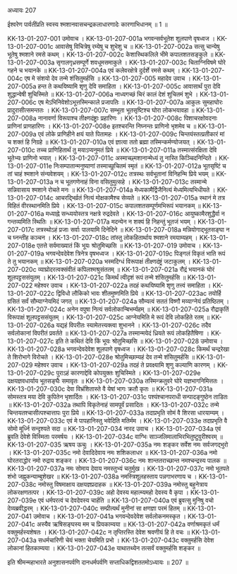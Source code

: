 अध्यायः 207
	
ईश्वरेण पार्वतींप्रति स्वस्य श्मशानवासचन्द्रकलाधारणादेः कारणाभिधानम् ॥ 1 ॥

KK-13-01-207-001	उमोवाच ।
KK-13-01-207-001a	भगवन्सर्वभूतेश शूलपाणे वृषध्वज ।
KK-13-01-207-001c	आवासेषु विचित्रेषु रम्येषु च शुभेशु च ॥
KK-13-01-207-002a	सत्सु चान्येषु भूतेषु श्मशाने रमसे कथम् ।
KK-13-01-207-002c	केशास्थिकलिले भीमे कपालशतसङ्कुले ॥
KK-13-01-207-003a	सृगालगृध्रसम्पूर्णे शवधूमसमाकुले ।
KK-13-01-207-003c	चिताग्निविषमे घोरे गहने च भयानके ॥
KK-13-01-207-004a	एवं कलेवरक्षेत्रे दुर्दर्शे रमसे कथम् ।
KK-13-01-207-004c	एष मे संशयो देव तन्मे शंसितुमर्हसि ॥
KK-13-01-207-005	महादेव उवाच ।
KK-13-01-207-005a	हन्त ते कथयिष्यामि शृणु देवि समाहिता ।
KK-13-01-207-005c	आवासार्थं पुरा देवि शुद्धान्वेषी शुचिस्मिते ॥
KK-13-01-207-006a	नाध्यगच्छं चिरं कालं देशं शुचितमं शुभे ।
KK-13-01-207-006c	एष मेऽभिनिवेशोऽभूत्तस्मिन्काले प्रजापतिः ॥
KK-13-01-207-007a	आकुलः सुमहाघोरः प्रादुरासीत्समन्ततः ।
KK-13-01-207-007c	सम्भूता भूतसृष्टिश्च घोरा लोकभयावहा ॥
KK-13-01-207-008a	नानावर्णा विरूपाश्च तीक्ष्णदंष्ट्राः प्रहारिणः ।
KK-13-01-207-008c	पिशाचरक्षोवदनाः प्राणिनां प्राणहारिणः ।
KK-13-01-207-008e	इतश्चरन्ति निघ्नन्तः प्राणिनो भृशमेव च ॥
KK-13-01-207-009a	एवं लोके प्राणिहीने क्षयं याते पितामहः ।
KK-13-01-207-009c	चिन्तयंस्तत्प्रतीकारं मां च शक्तं हि निग्रहे ॥
KK-13-01-207-010a	एवं ज्ञात्वा ततो ब्रह्मा तस्मिन्कर्मण्योजयत् ।
KK-13-01-207-010c	तच्च प्राणिहितार्थं तु मयाऽप्यनुमतं प्रिये ॥
KK-13-01-207-011a	तस्मात्संरक्षिता देवि भूतेभ्यः प्राणिनो भयात् ।
KK-13-01-207-011c	अस्माच्छ्मशानान्मेध्यं तु नास्ति किञ्चिदनिन्दिते ।
KK-13-01-207-011e	निःसम्पातान्मनुष्याणां तस्माच्छुचितमं स्मृतं ॥
KK-13-01-207-012a	भूतसृष्टिं च तां चाहं श्मशाने संन्यवेशयम् ।
KK-13-01-207-012c	तत्रस्थः सर्वभूतानां विनिहन्मि प्रिये भयम् ॥
KK-13-01-207-013a	न च भूतगणेनाहं विना वसितुमुत्सहे ।
KK-13-01-207-013c	तस्मान्मे सन्निवासाय श्मशाने रोचते मनः ॥
KK-13-01-207-014a	मेध्यकामैर्द्विजैनित्यं मेध्यमित्यभिधीयते ।
KK-13-01-207-014c	आचरद्भिर्व्रतं नित्यं मोक्षकामैश्च सेव्यते ॥
KK-13-01-207-015a	स्थानं मे तत्र विहितं वीरस्थानमिति प्रिये ।
KK-13-01-207-015c	कपालशतसम्पूर्णमभिरूपं भयानकम् ॥
KK-13-01-207-016a	मध्याह्ने सन्ध्ययोस्तत्र नक्षत्रे रुद्रदेवते ।
KK-13-01-207-016c	आयुष्कामैरशुद्धैर्वा न गन्तव्यमिति स्थितिः ॥
KK-13-01-207-017a	मदन्येन न शक्यं हि निहन्तुं भूतजं भयम् ।
KK-13-01-207-017c	तत्रस्थोऽहं प्रजाः सर्वाः पालयामि दिनेदिने ॥
KK-13-01-207-018a	मन्नियोगाद्भूतसङ्घा न च घ्नन्तीह कञ्चन ।
KK-13-01-207-018c	तांस्तु लोकहितार्थाय श्मशाने रमयाम्यहम् ।
KK-13-01-207-018e	एतत्ते सर्वमाख्यातं किं भूयः श्रोतुमिच्छसि ॥
KK-13-01-207-019	उमोवाच ।
KK-13-01-207-019a	भगवन्देवदेवेश त्रिनेत्र वृषभध्वज ।
KK-13-01-207-019c	पिङ्गलं विकृतं भाति रूपं ते तु भयानकम् ॥
KK-13-01-207-020a	भस्मदिग्धं विरूपाक्षं तीक्ष्णदंष्ट्रं जटाकुलम् ।
KK-13-01-207-020c	व्याघ्रोदरत्वक्संवीतं कपिलश्मश्रुसंततम् ॥
KK-13-01-207-021a	रौद्रं भयानकं घोरं शूलपट्टससंयुतम् ।
KK-13-01-207-021c	किमर्थं त्वीदृशं रूपं तन्मे शंसितुमर्हसि ॥
KK-13-01-207-022	महेश्वर उवाच ।
KK-13-01-207-022a	तदहं कथयिष्यामि शृणु तत्त्वं समाहिता ।
KK-13-01-207-022c	द्विविधो लौकिको भावः शीतमुष्णमिति प्रिये ॥
KK-13-01-207-023ac	तयोर्हि ग्रसितं सर्वं सौम्याग्नेयमिदं जगत् ॥
KK-13-01-207-024a	सौम्यत्वं सततं विष्णौ मय्याग्नेयं प्रतिष्ठितम् ।
KK-13-01-207-024c	अनेन वपुषा नित्यं सर्वलोकान्बिभर्म्यहम् ॥
KK-13-01-207-025a	रौद्राकृतिं विरूपाक्षं शूलपट्टससंयुतम् ।
KK-13-01-207-025c	आग्नेयमिति मे रूपं देवि लोकहिते रतम् ॥
KK-13-01-207-026a	यद्यहं विपरीतः स्यामेतत्त्यक्त्वा शुभानने ।
KK-13-01-207-026c	तदैव सर्वलोकानां विपरीतं प्रवर्तते ॥
KK-13-01-207-027a	तस्मान्मयेदं ध्रियते रूपं लोकहितैषिणा ।
KK-13-01-207-027c	इति ते कथितं देवि किं भूयः श्रोतुमिच्छसि ॥
KK-13-01-207-028	उमोवाच ।
KK-13-01-207-028a	भगवन्देवदेवेश शूलपाणे वृषध्वज ।
KK-13-01-207-028c	किमर्थं चन्द्ररेखा ते शिरोभागे विरोचते ।
KK-13-01-207-028e	श्रोतुमिच्छाम्यहं देव तन्मे शंसितुमर्हसि ॥
KK-13-01-207-029	महेश्वर उवाच ।
KK-13-01-207-029a	तदहं ते प्रवक्ष्यामि शृणु कल्याणि कारणम् ।
KK-13-01-207-029c	पुराऽहं कारणाद्देवि कोपयुक्तः शुचिस्मिते ।
KK-13-01-207-029e	दक्षयज्ञवधार्याय भूतसङ्घैः समावृतः ॥
KK-13-01-207-030a	तस्मिन्क्रतुवरे घोरे यज्ञभागनिमित्ततः ।
KK-13-01-207-030c	देवा विभ्रंशितास्ते वै येषां भागः क्रतौ कृतः ॥
KK-13-01-207-031a	सोमस्तत्र मया देवि कुपितेन भृशार्दितः ।
KK-13-01-207-031c	पश्यंश्चानपराधी सन्पादङ्गुष्ठेन ताडितः ॥
KK-13-01-207-032a	तथापि विकृतेनाहं सामपूर्वं प्रसादितः ।
KK-13-01-207-032c	तन्मे चिन्तयतश्चासीत्पश्चात्तापः पुरा प्रिये ॥
KK-13-01-207-033a	तदाप्रभृति सोमं वै शिरसा धारयाम्यम् ।
KK-13-01-207-033c	एवं मे पापहानिस्तु भवेदिति मतिर्मम ।
KK-13-01-207-033e	तदाप्रभृति वै सोमो मूर्ध्नि सन्दृश्यते सदा ॥
KK-13-01-207-034	नारद उवाच ।
KK-13-01-207-034a	एवं ब्रुवति देवेशे विस्मिताः परमर्षयः ।
KK-13-01-207-034c	वाग्भिः साञ्जलिमालाभिरभितुष्टुवुरीश्वरम् ॥
KK-13-01-207-035	ऋषय ऊचुः ।
KK-13-01-207-035a	नमः शङ्कर सर्वेश नमः सर्वजगद्भुरो ।
KK-13-01-207-035c	नमो देवादिदेवाय नमः शशिकलाधर ॥
KK-13-01-207-036a	नमो घोरतराद्धोर नमो रुद्राय शङ्कर ।
KK-13-01-207-036c	नमः शान्ततराच्छान्त नमश्चन्द्रस्य पालक ॥
KK-13-01-207-037a	नमः सोमाय देवाय नमस्तुभ्यं चतुर्मुख ।
KK-13-01-207-037c	नमो भूतपते शंभो जह्नुकन्याम्बुशेखर ॥
KK-13-01-207-038a	नमस्त्रिशूलहस्ताय पन्नगाभरणाय च ।
KK-13-01-207-038c	नमोस्तु विषमाक्षाय दक्षयज्ञप्रदाहक ॥
KK-13-01-207-039a	नमोस्तु बहुनेत्राय लोकरक्षणतत्पर ।
KK-13-01-207-039c	अहो देवस्य महात्म्यमहो देवस्य वै कृपा ।
KK-13-01-207-039e	एवं धर्मपरत्वं च देवदेवस्य चार्हति ॥
KK-13-01-207-040a	एवं ब्रुवत्सु मुनिषु वचो देव्यब्रवीद्धरम् ।
KK-13-01-207-040c	सम्प्रीत्यर्थं मुनीनां सा क्षणज्ञा परमं हितम् ॥
KK-13-01-207-041	उमोवाच ।
KK-13-01-207-041a	भगवन्देवदेवेश सर्वलोकनमस्कृत ।
KK-13-01-207-041c	अस्यैव ऋषिसङ्घस्य मम च प्रियकाम्यया ॥
KK-13-01-207-042a	वर्णाश्रमकृतं धर्मं वक्तुमर्हस्यशेषतः ।
KK-13-01-207-042c	न तृप्तिरस्ति देवेश श्रवणीयं हि ते वचः ॥
KK-13-01-207-043a	सधर्मचारिणी चेयं भक्ता चेयमिति प्रभो ।
KK-13-01-207-043c	वक्तुमर्हसि देवेश लोकानां हितकाम्यया ।
KK-13-01-207-043e	याथातथ्येन तत्सर्वं वक्तुमर्हसि शङ्कर ॥ 

इति श्रीमन्महाभारते अनुशासनपर्वणि दानधर्मपर्वणि सप्ताधिकद्विशततमोऽध्यायः ॥ 207 ॥	
